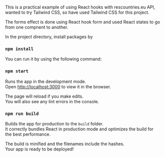 This is a practical example of using React hooks with rescountries.eu API, wanted to try Tailwind CSS, so have used Tailwind CSS for this project.

The forms effect is done using React hook form and used React states to go from one compnent to another.

In the project directory, install packages by

### `npm install`

You can run it by using the following command:

### `npm start`

Runs the app in the development mode.\
Open [http://localhost:3000](http://localhost:3000) to view it in the browser.

The page will reload if you make edits.\
You will also see any lint errors in the console.

### `npm run build`

Builds the app for production to the `build` folder.\
It correctly bundles React in production mode and optimizes the build for the best performance.

The build is minified and the filenames include the hashes.\
Your app is ready to be deployed!
